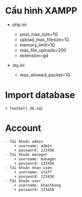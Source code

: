 
# Cấu hình XAMPP
- php.ini
    + post_max_size=1G
    + upload_max_filesize=1G
    + memory_limit=1G
    + max_file_uploads=200
    + extension=gd

- my.ini
    + max_allowed_packet=1G

# Import database
    + football_db.sql

# Account
    - Tài khoản admin
        + username: admin
        + password: 123456
    - Tài khoản manager
        + username: manager
        + password: 123456
    - Tài khoản nhan vien
        + username: staff
        + password: 123456
    - Tài khoản user
        + username: khachhang
        + password: 123456
